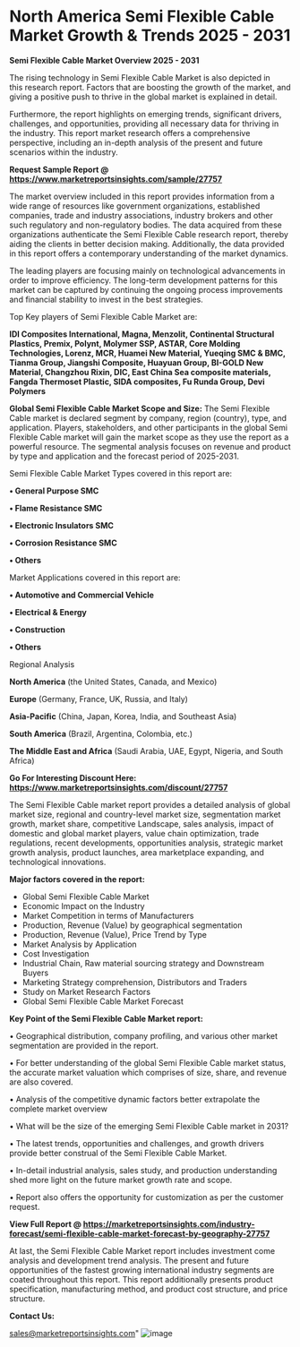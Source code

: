 # North America Semi Flexible Cable Market Growth & Trends 2025 - 2031

<Strong> Semi Flexible Cable Market Overview 2025 - 2031</strong>

The rising technology in Semi Flexible Cable Market is also depicted in this research report. Factors that are boosting the growth of the market, and giving a positive push to thrive in the global market is explained in detail.

Furthermore, the report highlights on emerging trends, significant drivers, challenges, and opportunities, providing all necessary data for thriving in the industry. This report market research offers a comprehensive perspective, including an in-depth analysis of the present and future scenarios within the industry.

<strong>Request Sample Report @ <a href=https://www.marketreportsinsights.com/sample/27757>https://www.marketreportsinsights.com/sample/27757</a></strong>

The market overview included in this report provides information from a wide range of resources like government organizations, established companies, trade and industry associations, industry brokers and other such regulatory and non-regulatory bodies. The data acquired from these organizations authenticate the Semi Flexible Cable research report, thereby aiding the clients in better decision making. Additionally, the data provided in this report offers a contemporary understanding of the market dynamics.

The leading players are focusing mainly on technological advancements in order to improve efficiency. The long-term development patterns for this market can be captured by continuing the ongoing process improvements and financial stability to invest in the best strategies.

Top Key players of Semi Flexible Cable Market are:

<strong>IDI Composites International, Magna, Menzolit, Continental Structural Plastics, Premix, Polynt, Molymer SSP, ASTAR, Core Molding Technologies, Lorenz, MCR, Huamei New Material, Yueqing SMC & BMC, Tianma Group, Jiangshi Composite, Huayuan Group, BI-GOLD New Material, Changzhou Rixin, DIC, East China Sea composite materials, Fangda Thermoset Plastic, SIDA composites, Fu Runda Group, Devi Polymers</strong>

<strong><b>Global Semi Flexible Cable Market Scope and Size:</b></strong>
The Semi Flexible Cable market is declared segment by company, region (country), type, and application. Players, stakeholders, and other participants in the global Semi Flexible Cable market will gain the market scope as they use the report as a powerful resource. The segmental analysis focuses on revenue and product by type and application and the forecast period of 2025-2031.

Semi Flexible Cable Market Types covered in this report are:

<strong>• General Purpose SMC

• Flame Resistance SMC

• Electronic Insulators SMC

• Corrosion Resistance SMC

• Others</strong>

Market Applications covered in this report are:

<strong>• Automotive and Commercial Vehicle

• Electrical & Energy

• Construction

• Others</strong> 

Regional Analysis

<strong>North America</strong> (the United States, Canada, and Mexico)

<strong>Europe</strong> (Germany, France, UK, Russia, and Italy)

<strong>Asia-Pacific</strong> (China, Japan, Korea, India, and Southeast Asia)

<strong>South America</strong> (Brazil, Argentina, Colombia, etc.)

<strong>The Middle East and Africa</strong> (Saudi Arabia, UAE, Egypt, Nigeria, and South Africa)

<strong>Go For Interesting Discount Here: <a href=https://www.marketreportsinsights.com/discount/27757>https://www.marketreportsinsights.com/discount/27757</a></strong>

The Semi Flexible Cable market report provides a detailed analysis of global market size, regional and country-level market size, segmentation market growth, market share, competitive Landscape, sales analysis, impact of domestic and global market players, value chain optimization, trade regulations, recent developments, opportunities analysis, strategic market growth analysis, product launches, area marketplace expanding, and technological innovations.

<strong><b>Major factors covered in the report:</b></strong>
<ul>
  <li>Global Semi Flexible Cable Market </li>
  <li>Economic Impact on the Industry</li>
  <li>Market Competition in terms of Manufacturers</li>
  <li>Production, Revenue (Value) by geographical segmentation</li>
  <li>Production, Revenue (Value), Price Trend by Type</li>
  <li>Market Analysis by Application</li>
  <li>Cost Investigation</li>
  <li>Industrial Chain, Raw material sourcing strategy and Downstream Buyers</li>
  <li>Marketing Strategy comprehension, Distributors and Traders</li>
  <li>Study on Market Research Factors</li>
  <li>Global Semi Flexible Cable Market Forecast</li>
</ul>

<strong><b>Key Point of the Semi Flexible Cable Market report:</b></strong>

• Geographical distribution, company profiling, and various other market segmentation are provided in the report.

• For better understanding of the global Semi Flexible Cable market status, the accurate market valuation which comprises of size, share, and revenue are also covered.

• Analysis of the competitive dynamic factors better extrapolate the complete market overview

• What will be the size of the emerging Semi Flexible Cable market in 2031?

• The latest trends, opportunities and challenges, and growth drivers provide better construal of the Semi Flexible Cable Market.

• In-detail industrial analysis, sales study, and production understanding shed more light on the future market growth rate and scope.

• Report also offers the opportunity for customization as per the customer request.

<strong><b>View Full Report @ <a href=https://marketreportsinsights.com/industry-forecast/semi-flexible-cable-market-forecast-by-geography-27757>https://marketreportsinsights.com/industry-forecast/semi-flexible-cable-market-forecast-by-geography-27757</a></b></strong>


At last, the Semi Flexible Cable Market report includes investment come analysis and development trend analysis. The present and future opportunities of the fastest growing international industry segments are coated throughout this report. This report additionally presents product specification, manufacturing method, and product cost structure, and price structure.

<strong>Contact Us:</strong>

sales@marketreportsinsights.com"
![image](https://github.com/user-attachments/assets/b03e7615-1f23-464b-8fc9-b1e212ec1f92)
